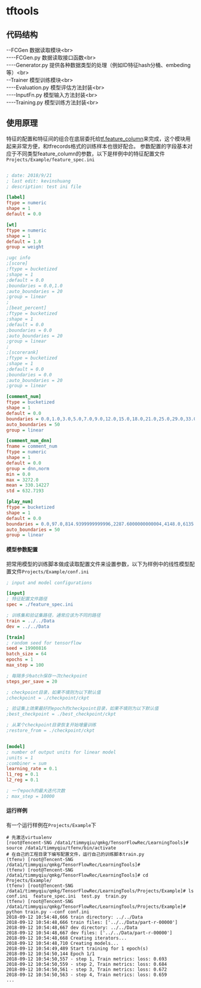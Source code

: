 # tftools

## 代码结构

--FCGen          数据读取模块\<br>  
----FCGen.py       数据读取接口函数\<br>  
----Generator.py   提供各种数据类型的处理（例如ID特征hash分桶、embeding等）\<br>  
--Trainer        模型训练模块\<br>  
----Evaluation.py  模型评估方法封装\<br>  
----InputFn.py     模型输入方法封装\<br>  
----Training.py    模型训练方法封装\<br>  

## 使用原理
特征的配置和特征间的组合在底层委托给[tf.feature_column](https://www.tensorflow.org/api_docs/python/tf/feature_column)来完成，这个模块用起来非常方便，和tfrecords格式的训练样本也很好配合。
参数配置的字段基本对应于不同类型feature_column的参数，以下是样例中的特征配置文件`Projects/Example/feature_spec.ini`

```ini

; date: 2018/9/21
; last edit: kevinshuang
; description: test ini file

[label]
ftype = numeric
shape = 1
default = 0.0

[wt]
ftype = numeric
shape = 1
default = 1.0
group = weight

;ugc info
;[score]
;ftype = bucketized
;shape = 1
;default = 0.0
;boundaries = 0.0,1.0
;auto_boundaries = 20
;group = linear
;
;[beat_percent]
;ftype = bucketized
;shape = 1
;default = 0.0
;boundaries = 0.0
;auto_boundaries = 20
;group = linear
;
;[scorerank]
;ftype = bucketized
;shape = 1
;default = 0.0
;boundaries = 0.0
;auto_boundaries = 20
;group = linear

[comment_num]
ftype = bucketized
shape = 1
default = 0.0
boundaries = 0.0,1.0,3.0,5.0,7.0,9.0,12.0,15.0,18.0,21.0,25.0,29.0,33.0,38.0,44.0,49.0,55.0,61.0,68.0,75.0,81.0,90.0,100.0,108.0,119.0,132.0,145.0,159.0,172.0,191.0,203.0,223.0,244.0,262.0,283.0,306.0,343.0,381.0,414.0,457.0,518.0,566.0,607.0,681.0,861.0,1008.0,1183.0,1464.0,1944.0
auto_boundaries = 50
group = linear

[comment_num_dnn]
fname = comment_num
ftype = numeric
shape = 1
default = 0.0
group = dnn,norm
min = 0.0
max = 3272.0
mean = 330.14227
std = 632.7193

[play_num]
ftype = bucketized
shape = 1
default = 0.0
boundaries = 0.0,97.0,814.9399999999996,2287.6000000000004,4148.0,6135.0,8252.0,11161.36,14110.0,17722.0,22023.0,27327.0,32434.06000000003,38050.0,45136.0,53623.0,64346.0,75385.0,88492.0,103178.0,122416.0,147524.1599999994,175338.0,203902.0,243814.0,295110.0,339066.0,377445.0,432909.0,484116.0,550727.0,603682.0800000001,677158.0,729377.0,819582.0,899400.0,972323.0,1033454.0,1124825.0,1206426.0,1329910.0,1459957.4800000065,1558994.0,1691467.0,1853402.0,2082594.0,2395177.0,2854963.0,3650181.0
auto_boundaries = 50
group = linear

```

#### 模型参数配置

把常用模型的训练脚本做成读取配置文件来设置参数，以下为样例中的线性模型配置文件`Projects/Example/conf.ini`

```ini
; input and model configurations

[input]
; 特征配置文件路径
spec = ./feature_spec.ini        

; 训练集和验证集路径，通常应该为不同的路径
train = ../../Data
dev = ../../Data

[train]
; random seed for tensorflow
seed = 19900816
batch_size = 64
epochs = 1
max_step = 100 

; 每隔多少batch保存一次checkpoint
steps_per_save = 20

; checkpoint目录，如果不填则为以下默认值 
;checkpoint = ./checkpoint/ckpt

; 验证集上效果最好的epoch的checkpoint目录，如果不填则为以下默认值 
;best_checkpoint = ./best_checkpoint/ckpt

; 从某个checkpoint目录恢复开始增量训练
;restore_from = ./checkpoint/ckpt


[model]
; number of output units for linear model
;units = 1
;combiner = sum
learning_rate = 0.1
l1_reg = 0.1
l2_reg = 0.1

; 一个epoch的最大迭代次数
; max_step = 10000
```

#### 运行样例
有一个运行样例在`Projects/Example`下
```
# 先激活virtualenv
[root@Tencent-SNG /data1/timmyqiu/qmkg/TensorFlowRec/LearningTools]# source /data1/timmyqiu/tfenv/bin/activate
# 在自己的工程目录下编写配置文件，运行自己的训练脚本train.py
(tfenv) [root@Tencent-SNG /data1/timmyqiu/qmkg/TensorFlowRec/LearningTools]# 
(tfenv) [root@Tencent-SNG /data1/timmyqiu/qmkg/TensorFlowRec/LearningTools]# cd Projects/Example/
(tfenv) [root@Tencent-SNG /data1/timmyqiu/qmkg/TensorFlowRec/LearningTools/Projects/Example]# ls
conf.ini  feature_spec.ini  test.py  train.py
(tfenv) [root@Tencent-SNG /data1/timmyqiu/qmkg/TensorFlowRec/LearningTools/Projects/Example]# python train.py --conf conf.ini 
2018-09-12 10:54:48,666 train directory: ../../Data
2018-09-12 10:54:48,666 train files: ['../../Data/part-r-00000']
2018-09-12 10:54:48,667 dev directory: ../../Data
2018-09-12 10:54:48,667 dev files: ['../../Data/part-r-00000']
2018-09-12 10:54:48,668 Creating iterators...
2018-09-12 10:54:48,710 Creating models...
2018-09-12 10:54:49,489 Start training for 1 epoch(s)
2018-09-12 10:54:50,144 Epoch 1/1
2018-09-12 10:54:50,557 - step 1, Train metrics: loss: 0.693
2018-09-12 10:54:50,559 - step 2, Train metrics: loss: 0.684
2018-09-12 10:54:50,561 - step 3, Train metrics: loss: 0.672
2018-09-12 10:54:50,563 - step 4, Train metrics: loss: 0.659
...
```


